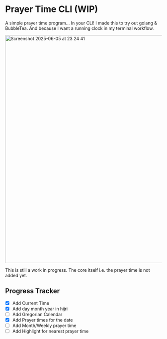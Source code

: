 
# Prayer Time CLI (WIP)

A simple prayer time program... In your CLI!
I made this to try out golang & BubbleTea. And because I want a running clock in my terminal workflow.

<img width="731" alt="Screenshot 2025-06-05 at 23 24 41" src="https://github.com/user-attachments/assets/8ba4aee0-846d-4322-a954-939c0fa3a715" />


This is still a work in progress. The core itself i.e. the prayer time is not added yet.

## Progress Tracker

- [x] Add Current Time
- [x] Add day month year in hijri
- [ ] Add Gregorian Calendar
- [x] Add Prayer times for the date
- [ ] Add Month/Weekly prayer time
- [ ] Add Highlight for nearest prayer time
